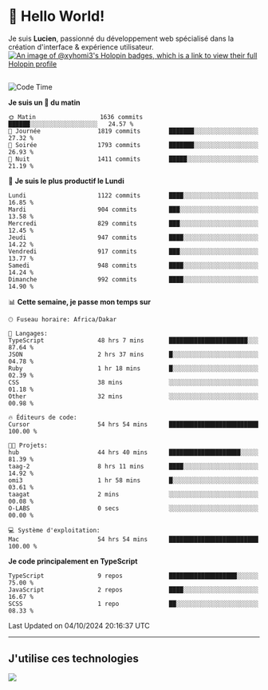 # 👋 Hello World!

Je suis **Lucien**, passionné du développement web spécialisé dans la création d'interface & expérience utilisateur.
[![An image of @xyhomi3's Holopin badges, which is a link to view their full Holopin profile](https://holopin.me/xyhomi3)](https://holopin.io/@xyhomi3)

##

<!--START_SECTION:waka-->
![Code Time](http://img.shields.io/badge/Code%20Time-2%2C209%20hrs%2029%20mins-blue)

**Je suis un 🐤 du matin** 

```text
🌞 Matin                  1636 commits        ██████░░░░░░░░░░░░░░░░░░░   24.57 % 
🌆 Journée                1819 commits        ███████░░░░░░░░░░░░░░░░░░   27.32 % 
🌃 Soirée                 1793 commits        ███████░░░░░░░░░░░░░░░░░░   26.93 % 
🌙 Nuit                   1411 commits        █████░░░░░░░░░░░░░░░░░░░░   21.19 % 
```
📅 **Je suis le plus productif le Lundi** 

```text
Lundi                    1122 commits        ████░░░░░░░░░░░░░░░░░░░░░   16.85 % 
Mardi                    904 commits         ███░░░░░░░░░░░░░░░░░░░░░░   13.58 % 
Mercredi                 829 commits         ███░░░░░░░░░░░░░░░░░░░░░░   12.45 % 
Jeudi                    947 commits         ████░░░░░░░░░░░░░░░░░░░░░   14.22 % 
Vendredi                 917 commits         ███░░░░░░░░░░░░░░░░░░░░░░   13.77 % 
Samedi                   948 commits         ████░░░░░░░░░░░░░░░░░░░░░   14.24 % 
Dimanche                 992 commits         ████░░░░░░░░░░░░░░░░░░░░░   14.90 % 
```


📊 **Cette semaine, je passe mon temps sur** 

```text
🕑︎ Fuseau horaire: Africa/Dakar

💬 Langages: 
TypeScript               48 hrs 7 mins       ██████████████████████░░░   87.64 % 
JSON                     2 hrs 37 mins       █░░░░░░░░░░░░░░░░░░░░░░░░   04.78 % 
Ruby                     1 hr 18 mins        █░░░░░░░░░░░░░░░░░░░░░░░░   02.39 % 
CSS                      38 mins             ░░░░░░░░░░░░░░░░░░░░░░░░░   01.18 % 
Other                    32 mins             ░░░░░░░░░░░░░░░░░░░░░░░░░   00.98 % 

🔥 Éditeurs de code: 
Cursor                   54 hrs 54 mins      █████████████████████████   100.00 % 

🐱‍💻 Projets: 
hub                      44 hrs 40 mins      ████████████████████░░░░░   81.39 % 
taag-2                   8 hrs 11 mins       ████░░░░░░░░░░░░░░░░░░░░░   14.92 % 
omi3                     1 hr 58 mins        █░░░░░░░░░░░░░░░░░░░░░░░░   03.61 % 
taagat                   2 mins              ░░░░░░░░░░░░░░░░░░░░░░░░░   00.08 % 
O-LABS                   0 secs              ░░░░░░░░░░░░░░░░░░░░░░░░░   00.00 % 

💻 Système d'exploitation: 
Mac                      54 hrs 54 mins      █████████████████████████   100.00 % 
```

**Je code principalement en TypeScript** 

```text
TypeScript               9 repos             ███████████████████░░░░░░   75.00 % 
JavaScript               2 repos             ████░░░░░░░░░░░░░░░░░░░░░   16.67 % 
SCSS                     1 repo              ██░░░░░░░░░░░░░░░░░░░░░░░   08.33 % 
```




 Last Updated on 04/10/2024 20:16:37 UTC
<!--END_SECTION:waka-->
---

## J'utilise ces technologies

<p align="left">
  <a href="https://skillicons.dev">
    <img src="https://skillicons.dev/icons?i=ts,js,md,scss,tailwind,react,docker,express,astro,vite,nextjs,vercel,figma,ableton" />
  </a>
</p>

